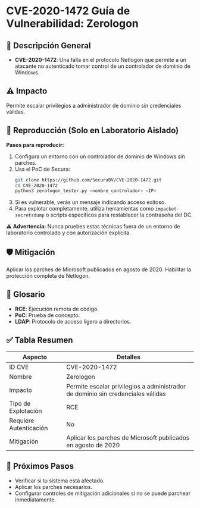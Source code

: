 # CVE-2020-1472 Guía de Vulnerabilidad: Zerologon

## 🔎 Descripción General

- **CVE-2020-1472**: Una falla en el protocolo Netlogon que permite a un atacante no autenticado tomar control de un controlador de dominio de Windows.

## ⚠️ Impacto

Permite escalar privilegios a administrador de dominio sin credenciales válidas.

## 🧪 Reproducción (Solo en Laboratorio Aislado)

**Pasos para reproducir:**

1. Configura un entorno con un controlador de dominio de Windows sin parches.
2. Usa el PoC de Secura:
   ```bash
   git clone https://github.com/SecuraBV/CVE-2020-1472.git
   cd CVE-2020-1472
   python3 zerologon_tester.py <nombre_controlador> <IP>
   ```
3. Si es vulnerable, verás un mensaje indicando acceso exitoso.
4. Para explotar completamente, utiliza herramientas como `impacket-secretsdump` o scripts específicos para restablecer la contraseña del DC.


⚠️ **Advertencia:** Nunca pruebes estas técnicas fuera de un entorno de laboratorio controlado y con autorización explícita.

## 🛡️ Mitigación

Aplicar los parches de Microsoft publicados en agosto de 2020. Habilitar la protección completa de Netlogon.

## 📝 Glosario

- **RCE**: Ejecución remota de código.
- **PoC**: Prueba de concepto.
- **LDAP**: Protocolo de acceso ligero a directorios.

## ✅ Tabla Resumen

| Aspecto              | Detalles                    |
|----------------------|-----------------------------|
| ID CVE               | CVE-2020-1472                    |
| Nombre               | Zerologon                     |
| Impacto              | Permite escalar privilegios a administrador de dominio sin credenciales válidas      |
| Tipo de Explotación  | RCE                         |
| Requiere Autenticación | No                        |
| Mitigación           | Aplicar los parches de Microsoft publicados en agosto de 2020  |

## 🔄 Próximos Pasos

- Verificar si tu sistema está afectado.
- Aplicar los parches necesarios.
- Configurar controles de mitigación adicionales si no se puede parchear inmediatamente.
